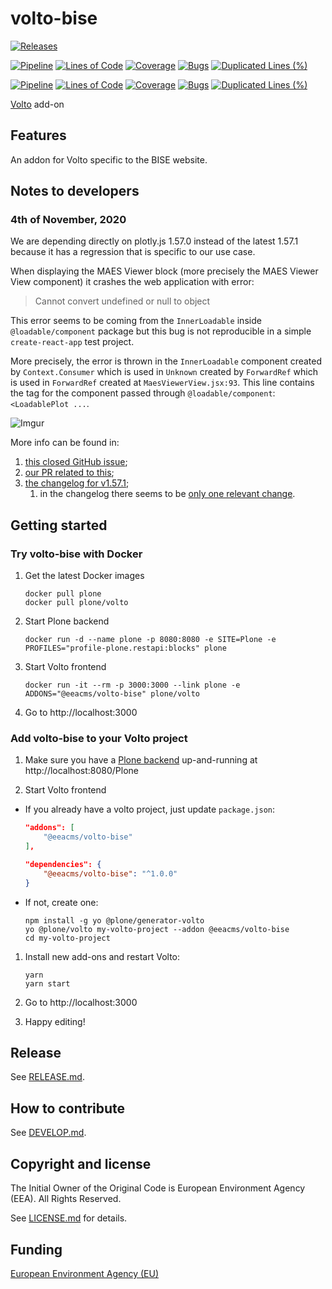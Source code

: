 # volto-bise

[![Releases](https://img.shields.io/github/v/release/eea/volto-bise)](https://github.com/eea/volto-bise/releases)

[![Pipeline](https://ci.eionet.europa.eu/buildStatus/icon?job=volto-addons%2Fvolto-bise%2Fmaster&subject=master)](https://ci.eionet.europa.eu/view/Github/job/volto-addons/job/volto-bise/job/master/display/redirect)
[![Lines of Code](https://sonarqube.eea.europa.eu/api/project_badges/measure?project=volto-bise-master&metric=ncloc)](https://sonarqube.eea.europa.eu/dashboard?id=volto-bise-master)
[![Coverage](https://sonarqube.eea.europa.eu/api/project_badges/measure?project=volto-bise-master&metric=coverage)](https://sonarqube.eea.europa.eu/dashboard?id=volto-bise-master)
[![Bugs](https://sonarqube.eea.europa.eu/api/project_badges/measure?project=volto-bise-master&metric=bugs)](https://sonarqube.eea.europa.eu/dashboard?id=volto-bise-master)
[![Duplicated Lines (%)](https://sonarqube.eea.europa.eu/api/project_badges/measure?project=volto-bise-master&metric=duplicated_lines_density)](https://sonarqube.eea.europa.eu/dashboard?id=volto-bise-master)

[![Pipeline](https://ci.eionet.europa.eu/buildStatus/icon?job=volto-addons%2Fvolto-bise%2Fdevelop&subject=develop)](https://ci.eionet.europa.eu/view/Github/job/volto-addons/job/volto-bise/job/develop/display/redirect)
[![Lines of Code](https://sonarqube.eea.europa.eu/api/project_badges/measure?project=volto-bise-develop&metric=ncloc)](https://sonarqube.eea.europa.eu/dashboard?id=volto-bise-develop)
[![Coverage](https://sonarqube.eea.europa.eu/api/project_badges/measure?project=volto-bise-develop&metric=coverage)](https://sonarqube.eea.europa.eu/dashboard?id=volto-bise-develop)
[![Bugs](https://sonarqube.eea.europa.eu/api/project_badges/measure?project=volto-bise-develop&metric=bugs)](https://sonarqube.eea.europa.eu/dashboard?id=volto-bise-develop)
[![Duplicated Lines (%)](https://sonarqube.eea.europa.eu/api/project_badges/measure?project=volto-bise-develop&metric=duplicated_lines_density)](https://sonarqube.eea.europa.eu/dashboard?id=volto-bise-develop)

[Volto](https://github.com/plone/volto) add-on

## Features

An addon for Volto specific to the BISE website.

## Notes to developers

### 4th of November, 2020

We are depending directly on plotly.js 1.57.0 instead of the latest 1.57.1 because it has a regression that is specific to our use case.

When displaying the MAES Viewer block (more precisely the MAES Viewer View component) it crashes the web application with error:

> Cannot convert undefined or null to object

This error seems to be coming from the `InnerLoadable` inside `@loadable/component` package but this bug is not reproducible in a simple `create-react-app` test project.

More precisely, the error is thrown in the `InnerLoadable` component created by `Context.Consumer` which is used in `Unknown` created by `ForwardRef` which is used in `ForwardRef` created at `MaesViewerView.jsx:93`. This line contains the tag for the component passed through `@loadable/component`: `<LoadablePlot ...`.

![Imgur](https://i.imgur.com/tgBvpP2.png)

More info can be found in:

1. [this closed GitHub issue](https://github.com/plotly/plotly.js/issues/5243);
2. [our PR related to this](https://github.com/eea/volto-bise/pull/32);
3. [the changelog for v1.57.1](https://github.com/plotly/plotly.js/releases/tag/v1.57.1);
   1. in the changelog there seems to be [only one relevant change](https://github.com/plotly/plotly.js/pull/5223).

## Getting started

### Try volto-bise with Docker

1. Get the latest Docker images

   ```
   docker pull plone
   docker pull plone/volto
   ```

1. Start Plone backend

   ```
   docker run -d --name plone -p 8080:8080 -e SITE=Plone -e PROFILES="profile-plone.restapi:blocks" plone
   ```

1. Start Volto frontend

   ```
   docker run -it --rm -p 3000:3000 --link plone -e ADDONS="@eeacms/volto-bise" plone/volto
   ```

1. Go to http://localhost:3000

### Add volto-bise to your Volto project

1. Make sure you have a [Plone backend](https://plone.org/download) up-and-running at http://localhost:8080/Plone

1. Start Volto frontend

- If you already have a volto project, just update `package.json`:

  ```JSON
  "addons": [
      "@eeacms/volto-bise"
  ],

  "dependencies": {
      "@eeacms/volto-bise": "^1.0.0"
  }
  ```

- If not, create one:

  ```
  npm install -g yo @plone/generator-volto
  yo @plone/volto my-volto-project --addon @eeacms/volto-bise
  cd my-volto-project
  ```

1. Install new add-ons and restart Volto:

   ```
   yarn
   yarn start
   ```

1. Go to http://localhost:3000

1. Happy editing!

## Release

See [RELEASE.md](https://github.com/eea/volto-bise/blob/master/RELEASE.md).

## How to contribute

See [DEVELOP.md](https://github.com/eea/volto-bise/blob/master/DEVELOP.md).

## Copyright and license

The Initial Owner of the Original Code is European Environment Agency (EEA).
All Rights Reserved.

See [LICENSE.md](https://github.com/eea/volto-bise/blob/master/LICENSE.md) for details.

## Funding

[European Environment Agency (EU)](http://eea.europa.eu)
